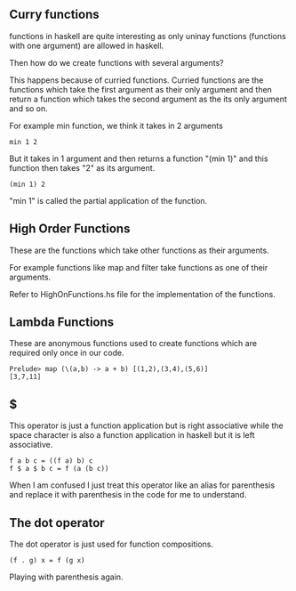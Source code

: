 ## Curry functions

functions in haskell are quite interesting as only uninay functions (functions with one argument) are allowed in haskell.

Then how do we create functions with several arguments?

This happens because of curried functions. 
Curried functions are the functions which take the first argument as their only argument and then return a function which takes the second argument as the its only argument and so on.

For example min function, we think it takes in 2 arguments 
```
min 1 2
```
But it takes in 1 argument and then returns a function "(min 1)" and this function then takes "2" as its argument.
```
(min 1) 2
```
"min 1" is called the partial application of the function.

## High Order Functions

These are the functions which take other functions as their arguments. 

For example functions like map and filter take functions as one of their arguments.

Refer to HighOnFunctions.hs file for the implementation of the functions.

## Lambda Functions

These are anonymous functions used to create functions which are required only once in our code.
```
Prelude> map (\(a,b) -> a + b) [(1,2),(3,4),(5,6)]  
[3,7,11]
```
## $
This operator is just a function application but is right associative while the space character is also a function application in haskell but it is left associative.
```
f a b c = ((f a) b) c
f $ a $ b c = f (a (b c))
```
When I am confused I just treat this operator like an alias for parenthesis and replace it with parenthesis in the code for me to understand.

## The dot operator 
The dot operator is just used for function compositions.
```
(f . g) x = f (g x)
```
Playing with parenthesis again.
